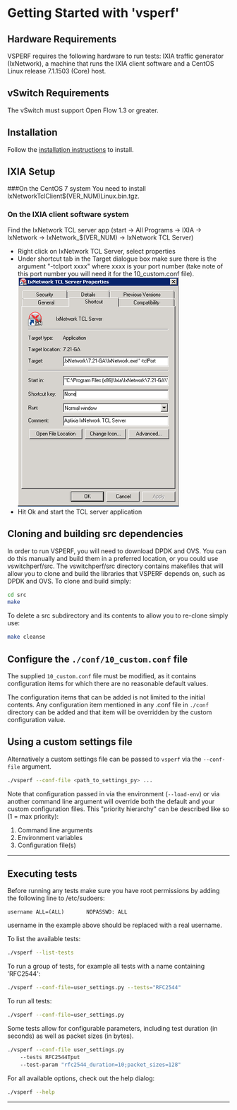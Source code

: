 # Getting Started with 'vsperf'

## Hardware Requirements
VSPERF requires the following hardware to run tests: IXIA traffic generator (IxNetwork), a machine that runs the IXIA client software and a CentOS Linux release 7.1.1503 (Core) host.

## vSwitch Requirements
The vSwitch must support Open Flow 1.3 or greater.

## Installation

Follow the [installation instructions] to install.

## IXIA Setup
###On the CentOS 7 system
You need to install IxNetworkTclClient$(VER_NUM)Linux.bin.tgz.

### On the IXIA client software system
Find the IxNetwork TCL server app (start -> All Programs -> IXIA -> IxNetwork -> IxNetwork_$(VER_NUM) -> IxNetwork TCL Server)
  - Right click on IxNetwork TCL Server, select properties
  - Under shortcut tab in the Target dialogue box make sure there is the argument "-tclport xxxx" where xxxx is your port number (take note of this port number you will need it for the 10_custom.conf file).
  ![Alt text](TCLServerProperties.png)
  - Hit Ok and start the TCL server application

## Cloning and building src dependencies
In order to run VSPERF, you will need to download DPDK and OVS. You can do this manually and build them in a preferred location, or you could use vswitchperf/src. The vswitchperf/src directory contains makefiles that will allow you to clone and build the libraries that VSPERF depends on, such as DPDK and OVS. To clone and build simply:

```bash
cd src
make
```

To delete a src subdirectory and its contents to allow you to re-clone simply use:

```bash
make cleanse
```

## Configure the `./conf/10_custom.conf` file

The supplied `10_custom.conf` file must be modified, as it contains configuration items for which there are no reasonable default values.

The configuration items that can be added is not limited to the initial contents. Any configuration item mentioned in any .conf file in `./conf` directory can be added and that item will be overridden by the custom
configuration value.

## Using a custom settings file

Alternatively a custom settings file can be passed to `vsperf` via the `--conf-file` argument.

```bash
./vsperf --conf-file <path_to_settings_py> ...
```

Note that configuration passed in via the environment (`--load-env`) or via another command line argument will override both the default and your custom configuration files. This "priority hierarchy" can be described like so (1 = max priority):

1. Command line arguments
2. Environment variables
3. Configuration file(s)

---

## Executing tests
Before running any tests make sure you have root permissions by adding the following line to /etc/sudoers:
```
username ALL=(ALL)       NOPASSWD: ALL
```
username in the example above should be replaced with a real username.

To list the available tests:

```bash
./vsperf --list-tests
```

To run a group of tests, for example all tests with a name containing
'RFC2544':

```bash
./vsperf --conf-file=user_settings.py --tests="RFC2544"
```

To run all tests:

```bash
./vsperf --conf-file=user_settings.py
```

Some tests allow for configurable parameters, including test duration (in
seconds) as well as packet sizes (in bytes).

```bash
./vsperf --conf-file user_settings.py
    --tests RFC2544Tput
    --test-param "rfc2544_duration=10;packet_sizes=128"
```

For all available options, check out the help dialog:

```bash
./vsperf --help
```

---

[installation instructions]: installation.md

